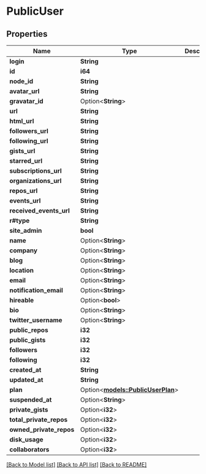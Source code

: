 # PublicUser

## Properties

Name | Type | Description | Notes
------------ | ------------- | ------------- | -------------
**login** | **String** |  | 
**id** | **i64** |  | 
**node_id** | **String** |  | 
**avatar_url** | **String** |  | 
**gravatar_id** | Option<**String**> |  | 
**url** | **String** |  | 
**html_url** | **String** |  | 
**followers_url** | **String** |  | 
**following_url** | **String** |  | 
**gists_url** | **String** |  | 
**starred_url** | **String** |  | 
**subscriptions_url** | **String** |  | 
**organizations_url** | **String** |  | 
**repos_url** | **String** |  | 
**events_url** | **String** |  | 
**received_events_url** | **String** |  | 
**r#type** | **String** |  | 
**site_admin** | **bool** |  | 
**name** | Option<**String**> |  | 
**company** | Option<**String**> |  | 
**blog** | Option<**String**> |  | 
**location** | Option<**String**> |  | 
**email** | Option<**String**> |  | 
**notification_email** | Option<**String**> |  | [optional]
**hireable** | Option<**bool**> |  | 
**bio** | Option<**String**> |  | 
**twitter_username** | Option<**String**> |  | [optional]
**public_repos** | **i32** |  | 
**public_gists** | **i32** |  | 
**followers** | **i32** |  | 
**following** | **i32** |  | 
**created_at** | **String** |  | 
**updated_at** | **String** |  | 
**plan** | Option<[**models::PublicUserPlan**](public_user_plan.md)> |  | [optional]
**suspended_at** | Option<**String**> |  | [optional]
**private_gists** | Option<**i32**> |  | [optional]
**total_private_repos** | Option<**i32**> |  | [optional]
**owned_private_repos** | Option<**i32**> |  | [optional]
**disk_usage** | Option<**i32**> |  | [optional]
**collaborators** | Option<**i32**> |  | [optional]

[[Back to Model list]](../README.md#documentation-for-models) [[Back to API list]](../README.md#documentation-for-api-endpoints) [[Back to README]](../README.md)


